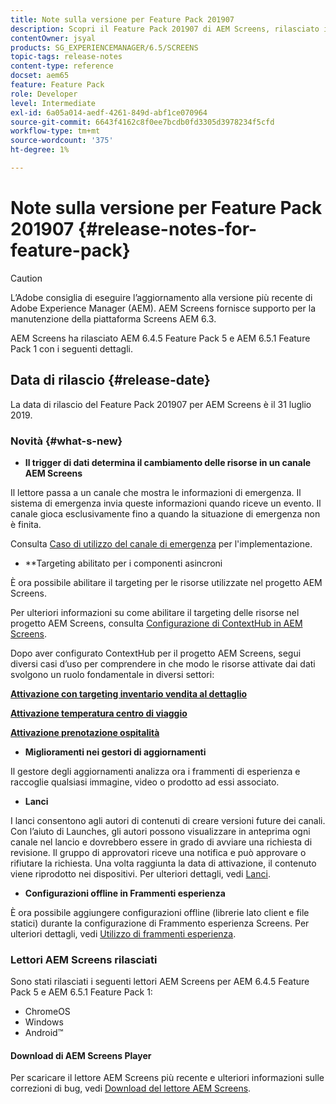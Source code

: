 ```yaml
---
title: Note sulla versione per Feature Pack 201907
description: Scopri il Feature Pack 201907 di AEM Screens, rilasciato il 31 luglio 2019.
contentOwner: jsyal
products: SG_EXPERIENCEMANAGER/6.5/SCREENS
topic-tags: release-notes
content-type: reference
docset: aem65
feature: Feature Pack
role: Developer
level: Intermediate
exl-id: 6a05a014-aedf-4261-849d-abf1ce070964
source-git-commit: 6643f4162c8f0ee7bcdb0fd3305d3978234f5cfd
workflow-type: tm+mt
source-wordcount: '375'
ht-degree: 1%

---
```


# Note sulla versione per Feature Pack 201907 {#release-notes-for-feature-pack}

>[!CAUTION]
>
>L’Adobe consiglia di eseguire l’aggiornamento alla versione più recente di Adobe Experience Manager (AEM). AEM Screens fornisce supporto per la manutenzione della piattaforma Screens AEM 6.3.

AEM Screens ha rilasciato AEM 6.4.5 Feature Pack 5 e AEM 6.5.1 Feature Pack 1 con i seguenti dettagli.

## Data di rilascio {#release-date}

La data di rilascio del Feature Pack 201907 per AEM Screens è il 31 luglio 2019.

### Novità {#what-s-new}

* **Il trigger di dati determina il cambiamento delle risorse in un canale AEM Screens**

Il lettore passa a un canale che mostra le informazioni di emergenza. Il sistema di emergenza invia queste informazioni quando riceve un evento. Il canale gioca esclusivamente fino a quando la situazione di emergenza non è finita.


Consulta [Caso di utilizzo del canale di emergenza](emergency-channel.md) per l&#39;implementazione.

* **Targeting abilitato per i componenti asincroni

È ora possibile abilitare il targeting per le risorse utilizzate nel progetto AEM Screens.

Per ulteriori informazioni su come abilitare il targeting delle risorse nel progetto AEM Screens, consulta [Configurazione di ContextHub in AEM Screens](configuring-context-hub.md).

Dopo aver configurato ContextHub per il progetto AEM Screens, segui diversi casi d’uso per comprendere in che modo le risorse attivate dai dati svolgono un ruolo fondamentale in diversi settori:

**[Attivazione con targeting inventario vendita al dettaglio](retail-inventory-activation.md)**

**[Attivazione temperatura centro di viaggio](local-temperature-activation.md)**

**[Attivazione prenotazione ospitalità](hospitality-reservation-activation.md)**

* **Miglioramenti nei gestori di aggiornamenti**

Il gestore degli aggiornamenti analizza ora i frammenti di esperienza e raccoglie qualsiasi immagine, video o prodotto ad essi associato.

* **Lanci**

I lanci consentono agli autori di contenuti di creare versioni future dei canali. Con l’aiuto di Launches, gli autori possono visualizzare in anteprima ogni canale nel lancio e dovrebbero essere in grado di avviare una richiesta di revisione. Il gruppo di approvatori riceve una notifica e può approvare o rifiutare la richiesta. Una volta raggiunta la data di attivazione, il contenuto viene riprodotto nei dispositivi.
Per ulteriori dettagli, vedi [Lanci](launches.md).

* **Configurazioni offline in Frammenti esperienza**

È ora possibile aggiungere configurazioni offline (librerie lato client e file statici) durante la configurazione di Frammento esperienza Screens. Per ulteriori dettagli, vedi [Utilizzo di frammenti esperienza](experience-fragments-in-screens.md).

### Lettori AEM Screens rilasciati

Sono stati rilasciati i seguenti lettori AEM Screens per AEM 6.4.5 Feature Pack 5 e AEM 6.5.1 Feature Pack 1:

* ChromeOS
* Windows
* Android™

#### Download di AEM Screens Player

Per scaricare il lettore AEM Screens più recente e ulteriori informazioni sulle correzioni di bug, vedi [Download del lettore AEM Screens](https://download.macromedia.com/screens/).
